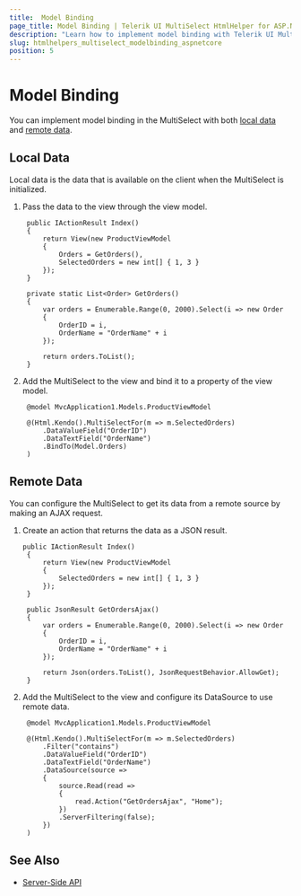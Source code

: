 ```yaml
---
title:  Model Binding
page_title: Model Binding | Telerik UI MultiSelect HtmlHelper for ASP.NET Core
description: "Learn how to implement model binding with Telerik UI MultiSelect HtmlHelper for ASP.NET Core (MVC 6 or ASP.NET Core MVC)."
slug: htmlhelpers_multiselect_modelbinding_aspnetcore
position: 5
---
```


# Model Binding

You can implement model binding in the MultiSelect with both [local data](#local-data) and [remote data](#remote-data).

## Local Data

Local data is the data that is available on the client when the MultiSelect is initialized.

1. Pass the data to the view through the view model.

        public IActionResult Index()
        {
            return View(new ProductViewModel
            {
                Orders = GetOrders(),
                SelectedOrders = new int[] { 1, 3 }
            });
        }

        private static List<Order> GetOrders()
        {
            var orders = Enumerable.Range(0, 2000).Select(i => new Order
            {
                OrderID = i,
                OrderName = "OrderName" + i
            });

            return orders.ToList();
        }


1. Add the MultiSelect to the view and bind it to a property of the view model.

        @model MvcApplication1.Models.ProductViewModel

        @(Html.Kendo().MultiSelectFor(m => m.SelectedOrders)
            .DataValueField("OrderID")
            .DataTextField("OrderName")
            .BindTo(Model.Orders)
        )


## Remote Data

You can configure the MultiSelect to get its data from a remote source by making an AJAX request.

1. Create an action that returns the data as a JSON result.

       public IActionResult Index()
        {
            return View(new ProductViewModel
            {
                SelectedOrders = new int[] { 1, 3 }
            });
        }

        public JsonResult GetOrdersAjax()
        {
            var orders = Enumerable.Range(0, 2000).Select(i => new Order
            {
                OrderID = i,
                OrderName = "OrderName" + i
            });

            return Json(orders.ToList(), JsonRequestBehavior.AllowGet);
        }


1. Add the MultiSelect to the view and configure its DataSource to use remote data.

        @model MvcApplication1.Models.ProductViewModel

        @(Html.Kendo().MultiSelectFor(m => m.SelectedOrders)
            .Filter("contains")
            .DataValueField("OrderID")
            .DataTextField("OrderName")
            .DataSource(source =>
            {
                source.Read(read =>
                {
                    read.Action("GetOrdersAjax", "Home");
                })
                .ServerFiltering(false);
            })
        )

## See Also

* [Server-Side API](/api/multiselect)
